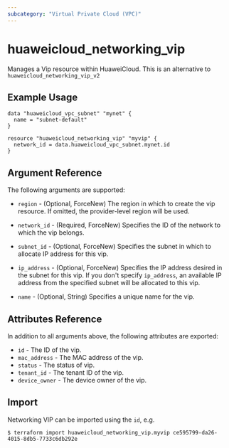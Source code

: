 ```yaml
---
subcategory: "Virtual Private Cloud (VPC)"
---
```


# huaweicloud\_networking\_vip

Manages a Vip resource within HuaweiCloud.
This is an alternative to `huaweicloud_networking_vip_v2`

## Example Usage

```hcl
data "huaweicloud_vpc_subnet" "mynet" {
  name = "subnet-default"
}

resource "huaweicloud_networking_vip" "myvip" {
  network_id = data.huaweicloud_vpc_subnet.mynet.id
}
```

## Argument Reference

The following arguments are supported:

* `region` - (Optional, ForceNew) The region in which to create the vip resource.
    If omitted, the provider-level region will be used.

* `network_id` - (Required, ForceNew) Specifies the ID of the network to which the vip belongs.

* `subnet_id` - (Optional, ForceNew) Specifies the subnet in which to allocate IP address for this vip.

* `ip_address` - (Optional, ForceNew) Specifies the IP address desired in the subnet for this vip.
    If you don't specify `ip_address`, an available IP address from
    the specified subnet will be allocated to this vip.

* `name` - (Optional, String) Specifies a unique name for the vip.

## Attributes Reference

In addition to all arguments above, the following attributes are exported:

* `id` - The ID of the vip.
* `mac_address` - The MAC address of the vip.
* `status` - The status of vip.
* `tenant_id` - The tenant ID of the vip.
* `device_owner` - The device owner of the vip.

## Import

Networking VIP can be imported using the `id`, e.g.

```
$ terraform import huaweicloud_networking_vip.myvip ce595799-da26-4015-8db5-7733c6db292e
```
